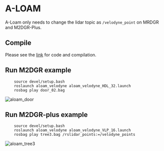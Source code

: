 # A-LOAM

A-Loam only needs to change the lidar topic as `/velodyne_point` on MRDGR and M2DGR-Plus. 

## Compile
Please see the [link](https://github.com/HKUST-Aerial-Robotics/A-LOAM) for code and compilation.

## Run M2DGR example
```
    source devel/setup.bash
    roslaunch aloam_velodyne aloam_velodyne_HDL_32.launch
    rosbag play door_02.bag 
```
![aloam_door](https://github.com/sjtuyinjie/M2DGR-Benchmark/blob/main/A_LOAM_M2DGRP/image/Peek%202024-10-13%2012-10.gif)

## Run M2DGR-plus example
```
    source devel/setup.bash
    roslaunch aloam_velodyne aloam_velodyne_VLP_16.launch
    rosbag play tree3.bag /rslidar_points:=/velodyne_points
```
![aloam_tree3](https://github.com/sjtuyinjie/M2DGR-Benchmark/blob/main/A_LOAM_M2DGRP/image/plus.gif)


